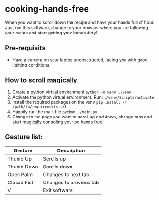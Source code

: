 # cooking-hands-free
When you want to scroll down the recipe and have your hands full of flour.
Just run this software, change to your browser where you are following your recipe and start getting your hands dirty!

## Pre-requisits
- Have a camera on your laptop unobsctructed, facing you with good lighting conditions.

## How to scroll magically
1. Create a python virtual environment
```python -m venv ./venv```
2. Activate the python virtual environment. Run:
```./venv/Scripts/activate```
3. Install the required packages on the venv 
```pip install -r /path/to/requirements.txt```
4. Happily run the main file
```python ./main.py```
5. Change to the page you want to scroll up and down, change tabs and start magically controling your pc hands free!

## Gesture list:
| Gesture     | Description             |
|-------------|-------------------------|
| Thumb Up    | Scrolls up              |
| Thumb Down  | Scrolls down            |
| Open Palm   | Changes to next tab     |
| Closed Fist | Changes to previous tab |
| V           | Exit software           |
